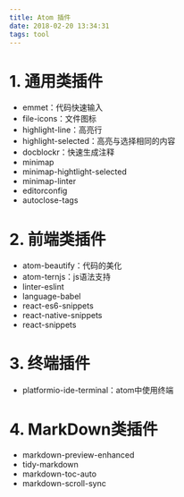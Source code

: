 ```yaml
---
title: Atom 插件
date: 2018-02-20 13:34:31
tags: tool
---
```


# 1. 通用类插件

- emmet：代码快速输入
- file-icons：文件图标
- highlight-line：高亮行
- highlight-selected：高亮与选择相同的内容
- docblockr：快速生成注释
- minimap
- minimap-hightlight-selected
- minimap-linter
- editorconfig
- autoclose-tags

# 2. 前端类插件

- atom-beautify：代码的美化
- atom-ternjs：js语法支持
- linter-eslint
- language-babel
- react-es6-snippets
- react-native-snippets
- react-snippets

# 3. 终端插件

- platformio-ide-terminal：atom中使用终端

# 4. MarkDown类插件

- markdown-preview-enhanced
- tidy-markdown
- markdown-toc-auto
- markdown-scroll-sync
